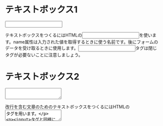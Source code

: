 # テキストボックス1

<form action=”sent.php" method=”post”>

<input type=”text” name=”email”>

</form>

テキストボックスをつくるにはHTMLの<input type="text">を使います。name属性は入力された値を取得するときに使う名前です。後にフォームのデータを受け取るときに使用します。<input>タグは閉じタグが必要ないことに注意しましょう。

# テキストボックス2

<form action=”sent.php” method=”post”>

<textarea name=”content”></textarea>

</fome>

改行を含む文章のためのテキストボックスをつくるにはHTMLの<textarea>タグを用います。

<input>タグと同様にname属性に、入力値を取得するときに使う名前を指定します。<textarea>タグは閉じタグが必要なので注意してください。
